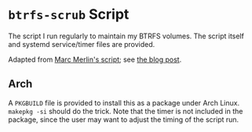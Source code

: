 # `btrfs-scrub` Script

The script I run regularly to maintain my BTRFS volumes.
The script itself and systemd service/timer files are provided.

Adapted from [Marc Merlin's script](https://marc.merlins.org/linux/scripts/btrfs-scrub); see [the blog post](https://marc.merlins.org/perso/btrfs/post_2014-03-19_Btrfs-Tips_-Btrfs-Scrub-and-Btrfs-Filesystem-Repair.html).

## Arch

A `PKGBUILD` file is provided to install this as a package under Arch Linux.
`makepkg -si` should do the trick.
Note that the timer is not included in the package, since the user may want to adjust the timing of the script run.
